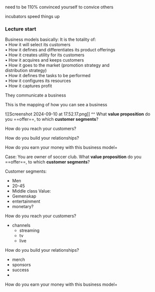 need to be 110% convinced yourself to convice others 

incubators speed things up

### Lecture start


Business models basically:
It is the totality of:  
• How it will select its customers  
• How it defines and differentiates its product offerings  
• How it creates utility for its customers  
• How it acquires and keeps customers  
• How it goes to the market (promotion strategy and  
distribution strategy)  
• How it defines the tasks to be performed  
• How it configures its resources  
• How it captures profit


They communicate a business

This is the mapping of how you can see a business


![[Screenshot 2024-09-10 at 17.52.17.png]]
^^
What **value proposition** do you ==offer==, to which **customer segments**?

How do you reach your customers?

How do you build your relationships?

How do you earn your money with this business model+

Case:
You are owner of soccer club.
What **value proposition** do you ==offer==, to which **customer segments**?

 Customer segments:
 - Men
 - 20-45
 - Middle class
 Value:
 - Gemenskap
 - entertainment
 - monetary?

How do you reach your customers?
- channels
	- streaming
	- tv
	- live

How do you build your relationships?
- merch
- sponsors
- success
- 

How do you earn your money with this business model+

